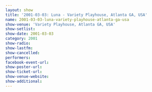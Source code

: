 ```yaml
---
layout: show
title: '2001-03-03: Luna - Variety Playhouse, Atlanta GA, USA'
name: 2001-03-03-luna-variety-playhouse-atlanta-ga-usa
show-venue: 'Variety Playhouse, Atlanta GA, USA'
show-setlist: 
show-date: 2001-03-03
category: 2001
show-radio: 
show-lastfm: 
show-cancelled: 
performers: 
facebook-event-url: 
show-poster-url: 
show-ticket-url: 
show-venue-website: 
show-additional: 
---
```


